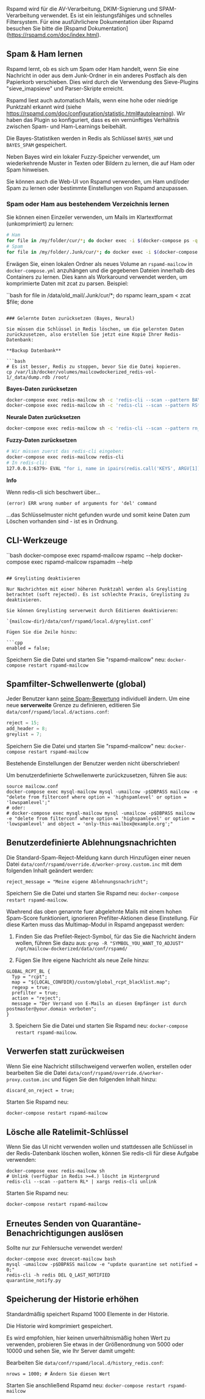 Rspamd wird für die AV-Verarbeitung, DKIM-Signierung und SPAM-Verarbeitung verwendet. Es ist ein leistungsfähiges und schnelles Filtersystem. Für eine ausführlichere Dokumentation über Rspamd besuchen Sie bitte die [Rspamd Dokumentation] (https://rspamd.com/doc/index.html).

## Spam & Ham lernen

Rspamd lernt, ob es sich um Spam oder Ham handelt, wenn Sie eine Nachricht in oder aus dem Junk-Ordner in ein anderes Postfach als den Papierkorb verschieben.
Dies wird durch die Verwendung des Sieve-Plugins "sieve_imapsieve" und Parser-Skripte erreicht.

Rspamd liest auch automatisch Mails, wenn eine hohe oder niedrige Punktzahl erkannt wird (siehe https://rspamd.com/doc/configuration/statistic.html#autolearning). Wir haben das Plugin so konfiguriert, dass es ein vernünftiges Verhältnis zwischen Spam- und Ham-Learnings beibehält.

Die Bayes-Statistiken werden in Redis als Schlüssel `BAYES_HAM` und `BAYES_SPAM` gespeichert.

Neben Bayes wird ein lokaler Fuzzy-Speicher verwendet, um wiederkehrende Muster in Texten oder Bildern zu lernen, die auf Ham oder Spam hinweisen.

Sie können auch die Web-UI von Rspamd verwenden, um Ham und/oder Spam zu lernen oder bestimmte Einstellungen von Rspamd anzupassen.

### Spam oder Ham aus bestehendem Verzeichnis lernen

Sie können einen Einzeiler verwenden, um Mails im Klartextformat (unkomprimiert) zu lernen:

```bash
# Ham
for file in /my/folder/cur/*; do docker exec -i $(docker-compose ps -q rspamd-mailcow) rspamc learn_ham < $file; done
# Spam
for file in /my/folder/.Junk/cur/*; do docker exec -i $(docker-compose ps -q rspamd-mailcow) rspamc learn_spam < $file; done
```

Erwägen Sie, einen lokalen Ordner als neues Volume an `rspamd-mailcow` in `docker-compose.yml` anzuhängen und die gegebenen Dateien innerhalb des Containers zu lernen. Dies kann als Workaround verwendet werden, um komprimierte Daten mit zcat zu parsen. Beispiel:

``bash
for file in /data/old_mail/.Junk/cur/*; do rspamc learn_spam < zcat $file; done
```

### Gelernte Daten zurücksetzen (Bayes, Neural)

Sie müssen die Schlüssel in Redis löschen, um die gelernten Daten zurückzusetzen, also erstellen Sie jetzt eine Kopie Ihrer Redis-Datenbank:

**Backup Datenbank**

```bash
# Es ist besser, Redis zu stoppen, bevor Sie die Datei kopieren.
cp /var/lib/docker/volumes/mailcowdockerized_redis-vol-1/_data/dump.rdb /root/
```

**Bayes-Daten zurücksetzen**

```bash
docker-compose exec redis-mailcow sh -c 'redis-cli --scan --pattern BAYES_* | xargs redis-cli del'
docker-compose exec redis-mailcow sh -c 'redis-cli --scan --pattern RS* | xargs redis-cli del'
```

**Neurale Daten zurücksetzen**

```bash
docker-compose exec redis-mailcow sh -c 'redis-cli --scan --pattern rn_* | xargs redis-cli del'
```

**Fuzzy-Daten zurücksetzen**

```bash
# Wir müssen zuerst das redis-cli eingeben:
docker-compose exec redis-mailcow redis-cli
# In redis-cli:
127.0.0.1:6379> EVAL "for i, name in ipairs(redis.call('KEYS', ARGV[1])) do redis.call('DEL', name); end" 0 fuzzy*
```

**Info**

Wenn redis-cli sich beschwert über...

```Text
(error) ERR wrong number of arguments for 'del' command
```

...das Schlüsselmuster nicht gefunden wurde und somit keine Daten zum Löschen vorhanden sind - ist es in Ordnung.

## CLI-Werkzeuge

``bash
docker-compose exec rspamd-mailcow rspamc --help
docker-compose exec rspamd-mailcow rspamadm --help
```

## Greylisting deaktivieren

Nur Nachrichten mit einer höheren Punktzahl werden als Greylisting betrachtet (soft rejected). Es ist schlechte Praxis, Greylisting zu deaktivieren.

Sie können Greylisting serverweit durch Editieren deaktivieren:

`{mailcow-dir}/data/conf/rspamd/local.d/greylist.conf`

Fügen Sie die Zeile hinzu:

```cpp
enabled = false;
```

Speichern Sie die Datei und starten Sie "rspamd-mailcow" neu: `docker-compose restart rspamd-mailcow`

## Spamfilter-Schwellenwerte (global)

Jeder Benutzer kann [seine Spam-Bewertung](../mailcow-UI/u_e-mailcow_ui-spamfilter.de.md) individuell ändern. Um eine neue **serverweite** Grenze zu definieren, editieren Sie `data/conf/rspamd/local.d/actions.conf`:

```cpp
reject = 15;
add_header = 8;
greylist = 7;
```

Speichern Sie die Datei und starten Sie "rspamd-mailcow" neu: `docker-compose restart rspamd-mailcow`

Bestehende Einstellungen der Benutzer werden nicht überschrieben!

Um benutzerdefinierte Schwellenwerte zurückzusetzen, führen Sie aus:

```
source mailcow.conf
docker-compose exec mysql-mailcow mysql -umailcow -p$DBPASS mailcow -e "delete from filterconf where option = 'highspamlevel' or option = 'lowspamlevel';"
# oder:
# docker-compose exec mysql-mailcow mysql -umailcow -p$DBPASS mailcow -e "delete from filterconf where option = 'highspamlevel' or option = 'lowspamlevel' and object = 'only-this-mailbox@example.org';"
```

## Benutzerdefinierte Ablehnungsnachrichten

Die Standard-Spam-Reject-Meldung kann durch Hinzufügen einer neuen Datei `data/conf/rspamd/override.d/worker-proxy.custom.inc` mit dem folgenden Inhalt geändert werden:

```
reject_message = "Meine eigene Ablehnungsnachricht";
```

Speichern Sie die Datei und starten Sie Rspamd neu: `docker-compose restart rspamd-mailcow`.

Waehrend das oben genannte fuer abgelehnte Mails mit einem hohen Spam-Score funktioniert, ignorieren Prefilter-Aktionen diese Einstellung. Für diese Karten muss das Multimap-Modul in Rspamd angepasst werden:

1. Finden Sie das Prefilet-Reject-Symbol, für das Sie die Nachricht ändern wollen, führen Sie dazu aus: `grep -R "SYMBOL_YOU_WANT_TO_ADJUST" /opt/mailcow-dockerized/data/conf/rspamd/`

2. Fügen Sie Ihre eigene Nachricht als neue Zeile hinzu:

```
GLOBAL_RCPT_BL {
  Typ = "rcpt";
  map = "${LOCAL_CONFDIR}/custom/global_rcpt_blacklist.map";
  regexp = true;
  prefilter = true;
  action = "reject";
  message = "Der Versand von E-Mails an diesen Empfänger ist durch postmaster@your.domain verboten";
}
```

3. Speichern Sie die Datei und starten Sie Rspamd neu: `docker-compose restart rspamd-mailcow`.

## Verwerfen statt zurückweisen

Wenn Sie eine Nachricht stillschweigend verwerfen wollen, erstellen oder bearbeiten Sie die Datei `data/conf/rspamd/override.d/worker-proxy.custom.inc` und fügen Sie den folgenden Inhalt hinzu:

```
discard_on_reject = true;
```

Starten Sie Rspamd neu:

```bash
docker-compose restart rspamd-mailcow
```

## Lösche alle Ratelimit-Schlüssel

Wenn Sie das UI nicht verwenden wollen und stattdessen alle Schlüssel in der Redis-Datenbank löschen wollen, können Sie redis-cli für diese Aufgabe verwenden:

```
docker-compose exec redis-mailcow sh
# Unlink (verfügbar in Redis >=4.) löscht im Hintergrund
redis-cli --scan --pattern RL* | xargs redis-cli unlink
```

Starten Sie Rspamd neu:

```bash
docker-compose restart rspamd-mailcow
```

## Erneutes Senden von Quarantäne-Benachrichtigungen auslösen

Sollte nur zur Fehlersuche verwendet werden!

```
docker-compose exec dovecot-mailcow bash
mysql -umailcow -p$DBPASS mailcow -e "update quarantine set notified = 0;"
redis-cli -h redis DEL Q_LAST_NOTIFIED
quarantine_notify.py
```

## Speicherung der Historie erhöhen

Standardmäßig speichert Rspamd 1000 Elemente in der Historie.

Die Historie wird komprimiert gespeichert.

Es wird empfohlen, hier keinen unverhältnismäßig hohen Wert zu verwenden, probieren Sie etwas in der Größenordnung von 5000 oder 10000 und sehen Sie, wie Ihr Server damit umgeht:

Bearbeiten Sie `data/conf/rspamd/local.d/history_redis.conf`:

```
nrows = 1000; # Ändern Sie diesen Wert
```

Starten Sie anschließend Rspamd neu: `docker-compose restart rspamd-mailcow`




